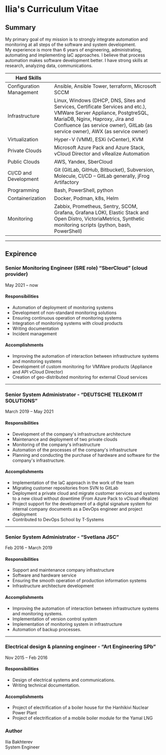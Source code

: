 # Ilia's Curriculum Vitae
## Summary
My primary goal of my mission is to strongly integrate automation and   
monitoring at all steps of the software and system development.   
My experience is more than 6 years of engineering, administrating,    
automating and implementing IaC approaches. I believe that process    
automation makes software development better. I have strong skills at   
research, analyzing data, communications.


Hard Skills               |              |
------------------------- | -------------|
Configuration Management  | Ansible, Ansible Tower, terraform, Microsoft SCCM
Infrastructure            | Linux, Windows (DHCP, DNS, Sites and Services, Certificate Services and etc.), VMWare Server Appliance, PostgtreSQL, MariaDB, Nginx, Haproxy, Jira and Confluence (as service owner), GitLab (as service owner), AWX (as service owner)|
Virtualization            |Hyper-V (VMM), ESXi (vCenter), KVM|
Private Clouds            |Microsoft Azure Pack and Azure Stack, vCloud Director and vRealize Automation
Public Clouds             |AWS, Yandex, SberCloud|
CI/CD and Development     |Git (GitLab, GitHub, Bitbucket), Subversion, Molecule, CI/CD – GitLab generally, jFrog Artifactory|
Programming               |Bash, PowerShell, python|
Containerization          |Docker, Podman, k8s, Helm|
Monitoring                |Zabbix, Prometheus, Sentry, SCOM, Grafana, Grafana LOKI, Elastic Stack and Open Distro, VictoriaMetrics, Synthetic monitoring scripts (python, bash, PowerShell)|
***

## Expirence
### Senior Monitoring Engineer (SRE role) “SberCloud” (cloud provider)
May 2021 – now  

#### Responsibilities

*	Automation of deployment of monitoring systems   
*	Development of non-standard monitoring solutions   
*	Ensuring continuous operation of monitoring systems  
*	Integration of monitoring systems with cloud products  
*	Writing documentation  
*	Incident management  

#### Accomplishments

*	Improving the automation of interaction between infrastructure systems and monitoring systems   
*	Development of custom monitoring for VMWare products (Appliance and API vCloud Director)  
*	Creation of geo-distributed monitoring for external Cloud services
***
### Senior System Administrator - “DEUTSCHE TELEKOM IT SOLUTIONS”
March 2019 – May 2021

#### Responsibilities

*	Development of the company's infrastructure architecture    
*	Maintenance and deployment of two private clouds    
*	Monitoring of the company's infrastructure    
*	Automation of the processes of the company's infrastructure   
*	Planning and conducting the purchase of hardware and software for the company's infrastructure.

#### Accomplishments

*	Implementation of the IaC approach in the work of the team    
*	Migrating customer repositories from SVN to GitLab    
*	Deployment a private cloud and migrate customer services and systems to a new cloud without downtime (From Azure Pack to vCloud vRealize)   
*	Project support for the development of a digital signature system for internal company documents as a DevOps engineer and project deployment    
*	Contributed to DevOps School by T-Systems
***
### Senior System Administrator - “Svetlana JSC”
Feb 2016 – March 2019

#### Responsibilities

*	Support and maintenance company infrastructure
*	Software and hardware service
*	Ensuring the smooth operation of production information systems
*	Infrastructure architecture development

#### Accomplishments

*	Improving the automation of interaction between infrastructure systems and monitoring systems.
*	Implementation of version control system 
*	Implementation of monitoring system in infrastructure
*	Automation of backup processes.
***
### Electrical design & planning engineer - “Art Engineering SPb”
Nov 2015 – Feb 2016

#### Responsibilities

*	Design of electrical systems and communications.
*	Writing technical documentation.

#### Accomplishments

*	Project of electrification of a boiler house for the Hanhikivi Nuclear Power Plant
*	Project of electrification of a mobile boiler module for the Yamal LNG

### Author
Ilia Bakhterev  
System Engineer